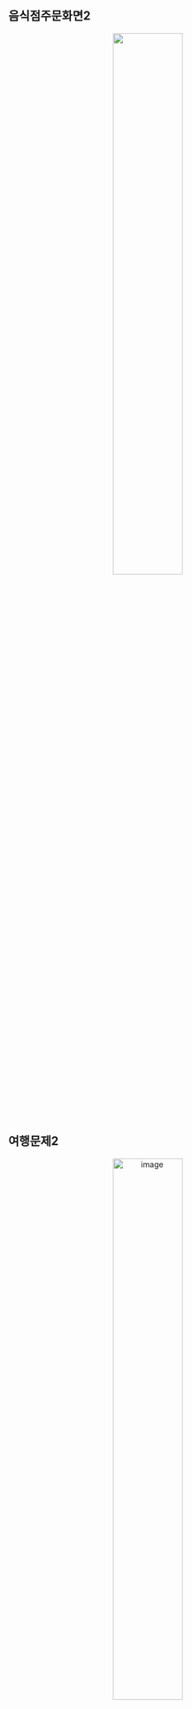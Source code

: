 
## 음식점주문화면2
<p align="center">
  <img src="https://github.com/MingyeongKim0708/JustPractice/assets/94948198/7c0fa9f4-79d5-4ae1-885a-74c3cf9e96e0" width = 50%>
</p>

## 여행문제2
<p align="center">
 <img width=50% alt="image" src="https://github.com/MingyeongKim0708/JustPractice/assets/94948198/00d07aee-fe0b-4c0f-bdbd-68a5dffd03cf">
</p>

## 영화좌석예매
<p align="center">
  <img width=50% alt="image" src="https://github.com/MingyeongKim0708/JustPractice/assets/94948198/b1f602ab-abff-4b85-992e-b1cad2ae73b6">
</p>

## 일기장
### 개선
<p align="center">
  <img width=50% alt="image" src="https://github.com/MingyeongKim0708/JustPractice/assets/94948198/6754960a-a975-46d2-97af-4ae396c71485">
</p>

### 이전
<p align="center">
  <img width=50% alt="image" src="https://github.com/MingyeongKim0708/JustPractice/assets/94948198/228c45c4-a2d8-4b7d-9709-28baf52cc0d2">
</p>

### 스레드그래픽 (PC방 시간 카운터)
<p align="center">
  <img width=50% alt="image" src="https://github.com/MingyeongKim0708/justPractice/assets/94948198/116ca8ec-eafd-49be-94d7-31e02204e498">
</p>

### 문자판독기
<p align="center">
  <img width=50% alt="image" src="https://github.com/MingyeongKim0708/justPractice/assets/94948198/bed8dc37-9d6a-456b-a363-d7eee5fd038c">
</p>
